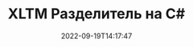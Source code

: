 ---
############################# Static ############################
layout: "auto-gen-merger"
date: 2022-09-19T14:17:47
draft: false
otherformats: pdf pps ppsx ppt pptx rtf tex vdx vsdm vsdx vssm vssx vstm vstx vsx vtx

############################# Head ############################
head_title: "Разделить XLTM на несколько файлов на C#"
head_description: "Разделите один файл XLTM на несколько файлов на основе номеров страниц, интервалов между страницами, четных или нечетных страниц с помощью Merger API."

############################# Header ############################
title: "XLTM Разделитель на C#"
description: "Разделите XLTM страницы с помощью нескольких строк .NET кода."
bg_image: "https://cms.admin.containerize.com/templates/aspose/App_Themes/V3/images/bg/header1.png"
bg_overlay: false
button:
    enable: true
    icon: "fas fa-arrow-down"
    label: "Скачать бесплатную пробную версию"
    link: "https://downloads.groupdocs.com/merger/net"

############################# SubMenu ############################
submenu:
    enable: true

    left:
        img_alt: "GroupDocs.Merger for .NET"
        image: "https://cms.admin.containerize.com/templates/groupdocs/images/product-logos/90x90-noborder/groupdocs-merger-net.png"
        product: "GroupDocs.Merger"
        platform: ".NET"

    middle:
        button:

            # button loop
            - link: "https://apireference.groupdocs.com/merger/net"
              text: "Справочник по API"

            # button loop
            - link: "https://github.com/groupdocs-merger"
              text: "Примеры кода"

            # button loop
            - link: "https://products.groupdocs.app/merger/family"
              text: "Живые демонстрации"

            # button loop
            - link: "https://purchase.groupdocs.com/pricing/merger/net"
              text: "Цены"

    right:
        link_download: "https://downloads.groupdocs.com/merger"
        link_learn: "https://docs.groupdocs.com/merger/net"
        link_buy: "https://purchase.groupdocs.com"

############################# About ############################
about:
    enable: true
    title: "Кратко о GroupDocs.Merger for .NET"
    content: |
        [GroupDocs.Merger for .NET](/ru/merger/net/) предоставляет удобное решение для объединения нескольких файлов PDF, Microsoft Office (Word, Excel, PowerPoint, OneNote), OpenDocument, HTML, изображений и многие другие документы в один файл в .NET приложениях. GroupDocs.Merger сэкономит вам много усилий, так как вы можете объединять XLTM документы - нет необходимости устанавливать какое-либо стороннее программное обеспечение, настольные приложения или плагины. Теперь не нужно тратить время и объединять файлы вручную! Миссия GroupDocs — обеспечить наилучшее качество и упростить рабочие процессы обработки документов.
        
        GroupDocs.Merger API — правильный выбор для корпоративных решений, которым нужны функции разделения файлов. Эти интерфейсы хорошо поддерживаются во всех основных операционных системах и платформах, включая .NET Framework, .NET Standard, .NET Core, Mono.

############################# Steps ############################
steps:
    enable: true
    title_left: "Разделить страницы XLTM документов на .NET"
    content_left: |
        [GroupDocs.Merger for .NET](/ru/merger/net/) позволяет разработчикам C# легко разделить один файл XLTM на несколько результирующих файлов, реализуя несколько простых шагов.
        
        * Инициализируйте **SplitOptions** с форматом пути к выходным файлам.
        * Создайте новый экземпляр **Merger** и передайте ему путь к исходному документу в качестве параметра конструктора.
        * Вызовите метод **Split** и передайте объект **SplitOptions**, чтобы сохранить результирующие документы.

    title_right: "Системные Требования"
    content_right: |
        GroupDocs.Merger for .NET API поддерживаются на всех основных платформах и операционных системах. Перед выполнением приведенного ниже кода убедитесь, что в вашей системе установлены следующие предварительные компоненты.

        * Операционные системы: Microsoft Windows, Linux, MacOS
        * Среда разработки: Visual Studio, Xamarin, MonoDevelop
        * Фреймворки: .NET Framework, .NET Standard, .NET Core, Mono
        * Загрузите последнюю версию GroupDocs.Merger for .NET из [NuGet](https://www.nuget.org/packages/groupdocs.merger)
         
    code: |
     {{% merger/additional-styles %}}
     {{< merger/code-merger title="Как разделить файлы XLTM, используя пример кода C#">}}

        ```csharp    
        // Разделить файл XLTM с помощью GroupDocs.Merger API
        string filePath = "input.xltm";
        string filePathOut = "output.xltm";

        // Инициализировать класс SplitOptions с форматом пути к выходным файлам
        SplitOptions splitOptions = new SplitOptions(filePathOut, new int[] { 3, 6, 8 });

        // Создание экземпляра класса Merger с входным параметром XLTM документа
        using (Merger merger = new Merger(filePath))
          {
            // Вызовите метод Split и передайте объект SplitOptions для сохранения результирующих документов.
            merger.Split(splitOptions);
          }
        ```
     {{< /merger/code-merger >}}

############################# Demos ############################
demos:
    enable: true
    title: "Живые демонстрации — Разделить файл XLTM онлайн"
    content: |
       Разделите файл XLTM прямо сейчас, посетив веб-сайт [Живые демонстрации GroupDocs.Merger](https://products.groupdocs.app/splitter/xltm).
       Живые демонстрации имеют следующие преимущества.
        
############################# About Formats ############################
about_formats:
    enable: true

############################# More Formats ############################
more_formats:
    enable: true
    title: "Разделить файл других форматов"
    content: |
        .NET API для документов и изображений. Разделите некоторые страницы документов, указанных ниже.

############################# Back to top ###############################
back_to_top:
    enable: true
---